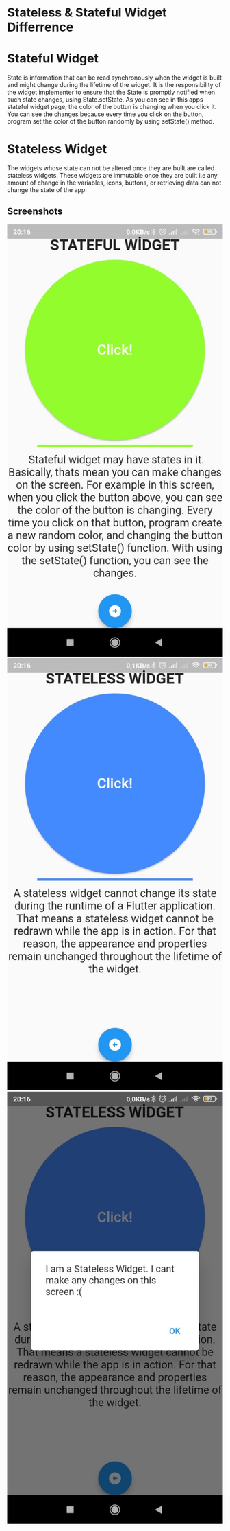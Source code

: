 
# Stateless & Stateful Widget Differrence

# Stateful Widget
State is information that can be read synchronously when the widget is built and might change during the lifetime of the widget. It is the responsibility of the widget implementer to ensure that the State is promptly notified when such state changes, using State.setState.
As you can see in this apps stateful widget page, the color of the buttun is changing when you click it.
You can see the changes because every time you click on the button,
program set the color of the button randomly by using setState() method.

# Stateless Widget
The widgets whose state can not be altered once they are built are called stateless widgets. These widgets are immutable once they are built i.e any amount of change in the variables, icons, buttons, or retrieving data can not change the state of the app.


## Screenshots

![App Screenshot](https://github.com/Enes50453/differrence_of_states/blob/master/scrreenshots/ss1.jpeg?raw=true)
![App Screenshot](https://github.com/Enes50453/differrence_of_states/blob/master/scrreenshots/ss2.jpeg?raw=true)
![App Screenshot](https://github.com/Enes50453/differrence_of_states/blob/master/scrreenshots/ss3.jpeg?raw=true)